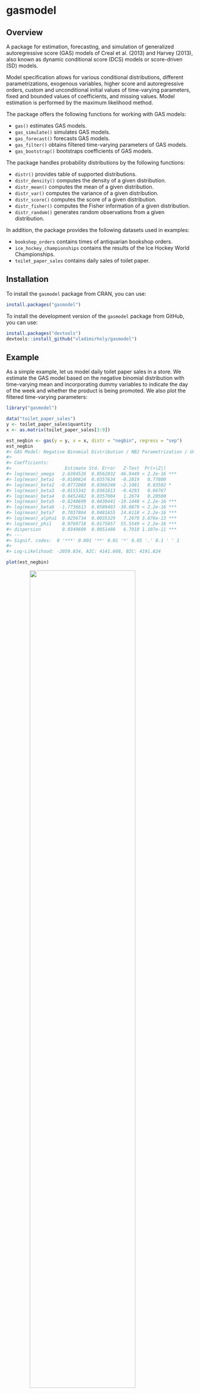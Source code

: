 
<!-- README.md is generated from README.Rmd. Please edit that file -->

# gasmodel

<!-- badges: start -->
<!-- badges: end -->

## Overview

A package for estimation, forecasting, and simulation of generalized
autoregressive score (GAS) models of Creal et al. (2013) and Harvey
(2013), also known as dynamic conditional score (DCS) models or
score-driven (SD) models.

Model specification allows for various conditional distributions,
different parametrizations, exogenous variables, higher score and
autoregressive orders, custom and unconditional initial values of
time-varying parameters, fixed and bounded values of coefficients, and
missing values. Model estimation is performed by the maximum likelihood
method.

The package offers the following functions for working with GAS models:

- `gas()` estimates GAS models.
- `gas_simulate()` simulates GAS models.
- `gas_forecast()` forecasts GAS models.
- `gas_filter()` obtains filtered time-varying parameters of GAS models.
- `gas_bootstrap()` bootstraps coefficients of GAS models.

The package handles probability distributions by the following
functions:

- `distr()` provides table of supported distributions.
- `distr_density()` computes the density of a given distribution.
- `distr_mean()` computes the mean of a given distribution.
- `distr_var()` computes the variance of a given distribution.
- `distr_score()` computes the score of a given distribution.
- `distr_fisher()` computes the Fisher information of a given
  distribution.
- `distr_random()` generates random observations from a given
  distribution.

In addition, the package provides the following datasets used in
examples:

- `bookshop_orders` contains times of antiquarian bookshop orders.
- `ice_hockey_championships` contains the results of the Ice Hockey
  World Championships.
- `toilet_paper_sales` contains daily sales of toilet paper.

## Installation

To install the `gasmodel` package from CRAN, you can use:

``` r
install.packages("gasmodel")
```

To install the development version of the `gasmodel` package from
GitHub, you can use:

``` r
install.packages("devtools")
devtools::install_github("vladimirholy/gasmodel")
```

## Example

As a simple example, let us model daily toilet paper sales in a store.
We estimate the GAS model based on the negative binomial distribution
with time-varying mean and incorporating dummy variables to indicate the
day of the week and whether the product is being promoted. We also plot
the filtered time-varying parameters:

``` r
library("gasmodel")

data("toilet_paper_sales")
y <- toilet_paper_sales$quantity
x <- as.matrix(toilet_paper_sales[3:9])

est_negbin <- gas(y = y, x = x, distr = "negbin", regress = "sep")
est_negbin
#> GAS Model: Negative Binomial Distribution / NB2 Parametrization / Unit Scaling 
#> 
#> Coefficients: 
#>                    Estimate Std. Error   Z-Test  Pr(>|Z|)    
#> log(mean)_omega   2.6384526  0.0562032  46.9449 < 2.2e-16 ***
#> log(mean)_beta1  -0.0100824  0.0357634  -0.2819   0.77800    
#> log(mean)_beta2  -0.0772088  0.0366240  -2.1081   0.03502 *  
#> log(mean)_beta3  -0.0155342  0.0361813  -0.4293   0.66767    
#> log(mean)_beta4   0.0452482  0.0357004   1.2674   0.20500    
#> log(mean)_beta5  -0.8240699  0.0430441 -19.1448 < 2.2e-16 ***
#> log(mean)_beta6  -1.7736613  0.0589493 -30.0879 < 2.2e-16 ***
#> log(mean)_beta7   0.7037864  0.0481655  14.6118 < 2.2e-16 ***
#> log(mean)_alpha1  0.0256734  0.0035329   7.2670 3.676e-13 ***
#> log(mean)_phi1    0.9769718  0.0175857  55.5549 < 2.2e-16 ***
#> dispersion        0.0349699  0.0051488   6.7918 1.107e-11 ***
#> ---
#> Signif. codes:  0 '***' 0.001 '**' 0.01 '*' 0.05 '.' 0.1 ' ' 1
#> 
#> Log-Likelihood: -2059.834, AIC: 4141.668, BIC: 4191.824

plot(est_negbin)
```

<img src="man/figures/README-example-1.png" width="75%" style="display: block; margin: auto;" />

## Case Studies

To further illustrate the usability of GAS models, the package includes
the following case studies in the form of vignettes:

- `case_durations` analyzes the timing of online antiquarian bookshop
  orders.
- `case_rankings` analyzes the strength of national ice hockey teams
  using the annual Ice Hockey World Championships rankings.

## Supported Distributions

Currently, there are 35 distributions available.

The list of supported distribution can be obtained by the `distr()`
function:

| Label     | Distribution                    | Dimension    | Data Type     | Parametrizations        |
|:----------|:--------------------------------|:-------------|:--------------|:------------------------|
| alaplace  | Asymmetric Laplace              | Univariate   | Real          | meanscale               |
| bernoulli | Bernoulli                       | Univariate   | Binary        | prob                    |
| beta      | Beta                            | Univariate   | Interval      | conc, meansize, meanvar |
| bisa      | Birnbaum-Saunders               | Univariate   | Duration      | scale                   |
| burr      | Burr                            | Univariate   | Duration      | scale                   |
| cat       | Categorical                     | Multivariate | Categorical   | worth                   |
| dirichlet | Dirichlet                       | Multivariate | Compositional | conc                    |
| dpois     | Double Poisson                  | Univariate   | Count         | mean                    |
| exp       | Exponential                     | Univariate   | Duration      | scale, rate             |
| explog    | Exponential-Logarithmic         | Univariate   | Duration      | rate                    |
| fisk      | Fisk                            | Univariate   | Duration      | scale                   |
| gamma     | Gamma                           | Univariate   | Duration      | scale, rate             |
| gengamma  | Generalized Gamma               | Univariate   | Duration      | scale, rate             |
| geom      | Geometric                       | Univariate   | Count         | mean, prob              |
| kuma      | Kumaraswamy                     | Univariate   | Interval      | conc                    |
| laplace   | Laplace                         | Univariate   | Real          | meanscale               |
| logistic  | Logistic                        | Univariate   | Real          | meanscale               |
| logitnorm | Logit-Normal                    | Univariate   | Interval      | logitmeanvar            |
| lognorm   | Log-Normal                      | Univariate   | Duration      | logmeanvar              |
| lomax     | Lomax                           | Univariate   | Duration      | scale                   |
| mvnorm    | Multivariate Normal             | Multivariate | Real          | meanvar                 |
| mvt       | Multivariate Student’s t        | Multivariate | Real          | meanvar                 |
| negbin    | Negative Binomial               | Univariate   | Count         | nb2, prob               |
| norm      | Normal                          | Univariate   | Real          | meanvar                 |
| pluce     | Plackett-Luce                   | Multivariate | Ranking       | worth                   |
| pois      | Poisson                         | Univariate   | Count         | mean                    |
| rayleigh  | Rayleigh                        | Univariate   | Duration      | scale                   |
| skellam   | Skellam                         | Univariate   | Integer       | meanvar, diff, meandisp |
| t         | Student’s t                     | Univariate   | Real          | meanvar                 |
| vonmises  | von Mises                       | Univariate   | Circular      | meanconc                |
| weibull   | Weibull                         | Univariate   | Duration      | scale, rate             |
| zigeom    | Zero-Inflated Geometric         | Univariate   | Count         | mean                    |
| zinegbin  | Zero-Inflated Negative Binomial | Univariate   | Count         | nb2                     |
| zipois    | Zero-Inflated Poisson           | Univariate   | Count         | mean                    |
| ziskellam | Zero-Inflated Skellam           | Univariate   | Integer       | meanvar, diff, meandisp |

Details of each distribution, including its density function, expected
value, variance, score, and Fisher information, can be found in vignette
`distributions`.

## Generalized Autoregressive Score Models

The generalized autoregressive score (GAS) models of Creal et al. (2013)
and Harvey (2013), also known as dynamic conditional score (DCS) models
or score-driven (SD) models, have established themselves as a useful
modern framework for time series modeling.

The GAS models are observation-driven models allowing for any underlying
probability distribution $p(y_t|f_t)$ with any time-varying parameters
$f_t$ for time series $y_t$. They capture the dynamics of time-varying
parameters using the autoregressive term and the lagged score, i.e. the
gradient of the log-likelihood function. Exogenous variables can also be
included. Specifically, time-varying parameters $f_{t}$ follow the
recursion
$$f_{t} = \omega + \sum_{i=1}^M \beta_i x_{ti} + \sum_{j=1}^P \alpha_j S(f_{t - j}) \nabla(y_{t - j}, f_{t - j}) + \sum_{k=1}^Q \varphi_k f_{t-k},$$
where $\omega$ is the intercept, $\beta_i$ are the regression
parameters, $\alpha_j$ are the score parameters, $\varphi_k$ are the
autoregressive parameters, $x_{ti}$ are the exogenous variables,
$S(f_t)$ is a scaling function for the score, and $\nabla(y_t, f_t)$ is
the score given by
$$\nabla(y_t, f_t) = \frac{\partial \ln p(y_t | f_t)}{\partial f_t}.$$
In the case of a single time-varying parameter, $\omega$, $\beta_i$,
$\alpha_j$, $\varphi_k$, $x_{ti}$, $S(f_t)$, and $\nabla(y_t, f_t)$ are
all scalar. In the case of multiple time-varying parameters, $x_{ti}$
are scalar, $\omega$, $\beta_i$, and $\nabla(y_{t - j}, f_{t - j})$ are
vectors, $\alpha_j$ and $\varphi_k$ are diagonal matrices, and $S(f_t)$
is a square matrix. Alternatively, a different model can be obtained by
defining the recursion in the fashion of regression models with dynamic
errors as
$$f_{t} = \omega + \sum_{i=1}^M \beta_i x_{ti} + e_{t}, \quad e_t = \sum_{j=1}^P \alpha_j S(f_{t - j}) \nabla(y_{t - j}, f_{t - j}) + \sum_{k=1}^Q \varphi_k e_{t-k}.$$

The GAS models can be straightforwardly estimated by the maximum
likelihood method. For the asymptotic theory regarding the GAS models
and maximum likelihood estimation, see Blasques et al. (2014), Blasques
et al. (2018), and Blasques et al. (2022).

The use of the score for updating time-varying parameters is optimal in
an information theoretic sense. For an investigation of the optimality
properties of GAS models, see Blasques et al. (2015) and Blasques et
al. (2021).

Generally, the GAS models perform quite well when compared to
alternatives, including parameter-driven models. For a comparison of the
GAS models to alternative models, see Koopman et al. (2016) and Blazsek
and Licht (2020).

The GAS class includes many well-known econometric models, such as the
generalized autoregressive conditional heteroskedasticity (GARCH) model
of Bollerslev (1986), the autoregressive conditional duration (ACD)
model of Engle and Russel (1998), and the Poisson count model of Davis
et al. (2003). More recently, a variety of novel score-driven models has
been proposed, such as the Beta-t-(E)GARCH model of Harvey and
Chakravarty (2008), a Skellam model of Koopman et al. (2018), a
directional model of Harvey (2019), a bivariate Poisson model of Koopman
and Lit (2019), and a ranking model of Holý and Zouhar (2022). For an
overview of various GAS models, see Harvey (2022).

The extensive GAS literature is listed on
[www.gasmodel.com](http://www.gasmodel.com).

## References

Blasques, F., Gorgi, P., Koopman, S. J., and Wintenberger, O. (2018).
Feasible Invertibility Conditions and Maximum Likelihood Estimation for
Observation-Driven Models. *Electronic Journal of Statistics*,
**12**(1), 1019–1052. doi:
[10.1214/18-ejs1416](https://doi.org/10.1214/18-ejs1416).

Blasques, F., Koopman, S. J., and Lucas, A. (2014). Stationarity and
Ergodicity of Univariate Generalized Autoregressive Score Processes.
*Electronic Journal of Statistics*, **8**(1), 1088–1112. doi:
[10.1214/14-ejs924](https://doi.org/10.1214/14-ejs924).

Blasques, F., Koopman, S. J., and Lucas, A. (2015).
Information-Theoretic Optimality of Observation-Driven Time Series
Models for Continuous Responses. *Biometrika*, **102**(2), 325–343. doi:
[10.1093/biomet/asu076](https://doi.org/10.1093/biomet/asu076).

Blasques, F., Lucas, A., and van Vlodrop, A. C. (2021). Finite Sample
Optimality of Score-Driven Volatility Models: Some Monte Carlo Evidence.
*Econometrics and Statistics*, **19**, 47–57. doi:
[10.1016/j.ecosta.2020.03.010](https://doi.org/10.1016/j.ecosta.2020.03.010).

Blasques, F., van Brummelen, J., Koopman, S. J., and Lucas, A. (2022).
Maximum Likelihood Estimation for Score-Driven Models. *Journal of
Econometrics*, **227**(2), 325–346. doi:
[10.1016/j.jeconom.2021.06.003](https://doi.org/10.1016/j.jeconom.2021.06.003).

Blazsek, S. and Licht, A. (2020). Dynamic Conditional Score Models: A
Review of Their Applications. *Applied Economics*, **52**(11),
1181–1199. doi:
[10.1080/00036846.2019.1659498](https://doi.org/10.1080/00036846.2019.1659498).

Bollerslev, T. (1986). Generalized Autoregressive Conditional
Heteroskedasticity. *Journal of Econometrics*, **31**(3), 307–327. doi:
[10.1016/0304-4076(86)90063-1](https://doi.org/10.1016/0304-4076(86)90063-1).

Creal, D., Koopman, S. J., and Lucas, A. (2013). Generalized
Autoregressive Score Models with Applications. *Journal of Applied
Econometrics*, **28**(5), 777–795. doi:
[10.1002/jae.1279](https://doi.org/10.1002/jae.1279).

Davis, R. A., Dunsmuir, W. T. M., and Street, S. B. (2003).
Observation-Driven Models for Poisson Counts. *Biometrika*, **90**(4),
777–790. doi:
[10.1093/biomet/90.4.777](https://doi.org/10.1093/biomet/90.4.777).

Engle, R. F. and Russell, J. R. (1998). Autoregressive Conditional
Duration: A New Model for Irregularly Spaced Transaction Data.
*Econometrica*, **66**(5), 1127–1162. doi:
[10.2307/2999632](https://doi.org/10.2307/2999632).

Harvey, A. C. (2013). *Dynamic Models for Volatility and Heavy Tails:
With Applications to Financial and Economic Time Series*. Cambridge
University Press. doi:
[10.1017/cbo9781139540933](https://doi.org/10.1017/cbo9781139540933).

Harvey, A. C. (2022). Score-Driven Time Series Models. *Annual Review of
Statistics and Its Application*, **9**(1), 321–342. doi:
[10.1146/annurev-statistics-040120-021023](https://doi.org/10.1146/annurev-statistics-040120-021023).

Harvey, A. C. and Chakravarty, T. (2008). Beta-t-(E)GARCH. *Cambridge
Working Papers in Economics*, CWPE 0840. doi:
[10.17863/cam.5286](https://doi.org/10.17863/cam.5286).

Harvey, A., Hurn, S., and Thiele, S. (2019). Modeling Directional
(Circular) Time Series. *Cambridge Working Papers in Economics*, CWPE
1971. doi: [10.17863/cam.43915](https://doi.org/10.17863/cam.43915).

Holý, V. and Zouhar, J. (2022). Modelling Time-Varying Rankings with
Autoregressive and Score-Driven Dynamics. Journal of the Royal
Statistical Society: Series C (Applied Statistics), **71**(5). doi:
[10.1111/rssc.12584](https://doi.org/10.1111/rssc.12584).

Koopman, S. J. and Lit, R. (2019). Forecasting Football Match Results in
National League Competitions Using Score-Driven Time Series Models.
*International Journal of Forecasting*, **35**(2), 797–809. doi:
[10.1016/j.ijforecast.2018.10.011](https://doi.org/10.1016/j.ijforecast.2018.10.011).

Koopman, S. J., Lit, R., Lucas, A., and Opschoor, A. (2018). Dynamic
Discrete Copula Models for High-Frequency Stock Price Changes. *Journal
of Applied Econometrics*, **33**(7), 966–985. doi:
[10.1002/jae.2645](https://doi.org/10.1002/jae.2645).

Koopman, S. J., Lucas, A., and Scharth, M. (2016). Predicting
Time-Varying Parameters with Parameter-Driven and Observation-Driven
Models. *Review of Economics and Statistics*, **98**(1), 97–110. doi:
[10.1162/rest_a_00533](https://doi.org/10.1162/rest_a_00533).

